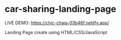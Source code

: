 # car-sharing-landing-page

LIVE DEMO: https://chic-chaja-03b46f.netlify.app/

Landing Page create using HTML/CSS/JavaScript
